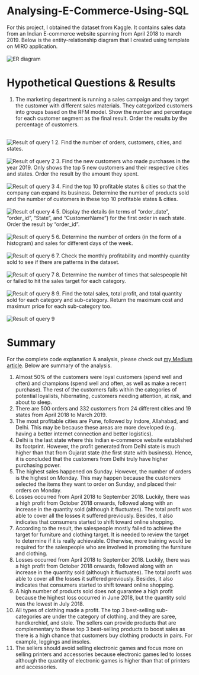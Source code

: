 # Analysing-E-Commerce-Using-SQL
For this project, I obtained the dataset from Kaggle. It contains sales data from an Indian E-commerce website spanning from April 2018 to march 2019. Below is the entity-relationship diagram that I created using template on MIRO application. <br><br>
<img src="https://miro.medium.com/max/1050/1*7K1z19CMh_P0KJvJHoo1Eg.jpeg" alt="ER diagram">

# Hypothetical Questions & Results
1. The marketing department is running a sales campaign and they target the customer with different sales materials. They categorized customers into groups based on the RFM model. Show the number and percentage for each customer segment as the final result. Order the results by the percentage of customers. <br><br>
<img src="https://miro.medium.com/max/1050/1*4tAFpv01no4Xxy32hX-hUQ.png" alt="Result of query 1">
2. Find the number of orders, customers, cities, and states. <br><br>
<img src="https://miro.medium.com/max/1050/1*gHTr7kMZ8aNe63eMbo7bGQ.png" alt="Result of query 2">
3. Find the new customers who made purchases in the year 2019. Only shows the top 5 new customers and their respective cities and states. Order the result by the amount they spent. <br><br>
<img src="https://miro.medium.com/max/1050/1*FV3kM8lMEHjWFEG1ZFjlrA.png" alt="Result of query 3">
4. Find the top 10 profitable states & cities so that the company can expand its business. Determine the number of products sold and the number of customers in these top 10 profitable states & cities. <br><br>
<img src="https://miro.medium.com/max/1050/1*Xszxeou5ZoUCqAJziQst0g.png" alt="Result of query 4">
5. Display the details (in terms of “order_date”, “order_id”, “State”, and “CustomerName”) for the first order in each state. Order the result by “order_id”. <br><br>
<img src="https://miro.medium.com/max/1050/1*NmE-6LAkm0BelRbClc_NBA.png" alt="Result of query 5">
6. Determine the number of orders (in the form of a histogram) and sales for different days of the week. <br><br>
<img src="https://miro.medium.com/max/1050/1*EDDVYPQ_158nlyNSkfgFiQ.png" alt="Result of query 6">
7. Check the monthly profitability and monthly quantity sold to see if there are patterns in the dataset. <br><br>
<img src="https://miro.medium.com/max/1050/1*vz2uKi-f6MJ1izhGhmkJnw.png" alt="Result of query 7">
8. Determine the number of times that salespeople hit or failed to hit the sales target for each category. <br><br>
<img src="https://miro.medium.com/max/1050/1*rRcCqIJI1lmtnzJ1VSgG7Q.png" alt="Result of query 8">
9. Find the total sales, total profit, and total quantity sold for each category and sub-category. Return the maximum cost and maximum price for each sub-category too. <br><br>
<img src="https://miro.medium.com/max/1050/1*Wk0H92Vj6kVmRp-NL18wiQ.png" alt="Result of query 9">

# Summary 
For the complete code explanation & analysis, please check out <a href="https://jadangpooiling.medium.com/building-sql-project-with-e-commerce-dataset-from-kaggle-3c678d44fc0a">my Medium article</a>. Below are summary of the analysis.
1. Almost 50% of the customers were loyal customers (spend well and often) and champions (spend well and often, as well as make a recent purchase). The rest of the customers falls within the categories of potential loyalists, hibernating, customers needing attention, at risk, and about to sleep.
2. There are 500 orders and 332 customers from 24 different cities and 19 states from April 2018 to March 2019.
3. The most profitable cities are Pune, followed by Indore, Allahabad, and Delhi. This may be because these areas are more developed (e.g. having a better internet connection and better logistics). 
4. Delhi is the last state where this Indian e-commerce website established its footprint. However, the profit generated from Delhi state is much higher than that from Gujarat state (the first state with business). Hence, it is concluded that the customers from Delhi truly have higher purchasing power.
5. The highest sales happened on Sunday. However, the number of orders is the highest on Monday. This may happen because the customers selected the items they want to order on Sunday, and placed their orders on Monday.
6. Losses occurred from April 2018 to September 2018. Luckily, there was a high profit from October 2018 onwards, followed along with an increase in the quantity sold (although it fluctuates). The total profit was able to cover all the losses it suffered previously. Besides, it also indicates that consumers started to shift toward online shopping.
7. According to the result, the salespeople mostly failed to achieve the target for furniture and clothing target. It is needed to review the target to determine if it is really achievable. Otherwise, more training would be required for the salespeople who are involved in promoting the furniture and clothing.
8. Losses occurred from April 2018 to September 2018. Luckily, there was a high profit from October 2018 onwards, followed along with an increase in the quantity sold (although it fluctuates). The total profit was able to cover all the losses it suffered previously. Besides, it also indicates that consumers started to shift toward online shopping. 
9. A high number of products sold does not guarantee a high profit because the highest loss occurred in June 2018, but the quantity sold was the lowest in July 2018.
10. All types of clothing made a profit. The top 3 best-selling sub-categories are under the category of clothing, and they are saree, handkerchief, and stole. The sellers can provide products that are complementary to these top 3 best-selling products to boost sales as there is a high chance that customers buy clothing products in pairs. For example, leggings and insoles.
11. The sellers should avoid selling electronic games and focus more on selling printers and accessories because electronic games led to losses although the quantity of electronic games is higher than that of printers and accessories.
